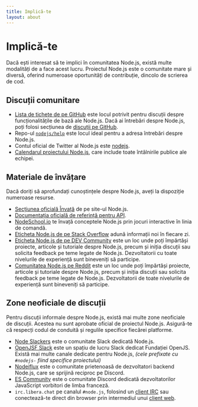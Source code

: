 ```yaml
---
title: Implică-te
layout: about
---
```


# Implică-te

Dacă ești interesat să te implici în comunitatea Node.js, există multe modalități de a face acest lucru. Proiectul Node.js este o comunitate mare și diversă, oferind numeroase oportunități de contribuție, dincolo de scrierea de cod.

## Discuții comunitare

- [Lista de tichete de pe GitHub](https://github.com/nodejs/node/issues) este locul potrivit pentru discuții despre funcționalitățile de bază ale Node.js. Dacă ai întrebări despre Node.js, poți folosi secțiunea de [discuții pe GitHub](https://github.com/orgs/nodejs/discussions).
- Repo-ul [`nodejs/help`](https://github.com/nodejs/help/issues) este locul ideal pentru a adresa întrebări despre Node.js.
- Contul oficial de Twitter al Node.js este [nodejs](https://twitter.com/nodejs).
- [Calendarul proiectului Node.js](https://nodejs.org/calendar), care include toate întâlnirile publice ale echipei.

## Materiale de învățare

Dacă doriți să aprofundați cunoștințele despre Node.js, aveți la dispoziție numeroase resurse.

- [Secțiunea oficială Învață](https://nodejs.org/en/learn/) de pe site-ul Node.js.
- [Documentația oficială de referință pentru API](https://nodejs.org/api/).
- [NodeSchool.io](https://nodeschool.io/) te învață conceptele Node.js prin jocuri interactive în linia de comandă.
- [Eticheta Node.js de pe Stack Overflow](https://stackoverflow.com/questions/tagged/node.js) adună informații noi în fiecare zi.
- [Eticheta Node.js de pe DEV Community](https://dev.to/t/node) este un loc unde poți împărtăși proiecte, articole și tutoriale despre Node.js, precum și iniția discuții sau solicita feedback pe teme legate de Node.js. Dezvoltatorii cu toate nivelurile de experiență sunt bineveniți să participe.
- [Comunitatea Node.js pe Reddit](https://www.reddit.com/r/node) este un loc unde poți împărtăși proiecte, articole și tutoriale despre Node.js, precum și iniția discuții sau solicita feedback pe teme legate de Node.js. Dezvoltatorii de toate nivelurile de experiență sunt bineveniți să participe.

## Zone neoficiale de discuții

Pentru discuții informale despre Node.js, există mai multe zone neoficiale de discuții. Acestea nu sunt aprobate oficial de proiectul Node.js. Asigură-te că respecți codul de conduită și regulile specifice fiecărei platforme.

- [Node Slackers](https://www.nodeslackers.com/) este o comunitate Slack dedicată Node.js.
- [OpenJSF Slack](https://slack-invite.openjsf.org/) este un spațiu de lucru Slack dedicat Fundației OpenJS. Există mai multe canale dedicate pentru Node.js, _(cele prefixate cu `#nodejs-` fiind specifice proiectului)_
- [Nodeiflux](https://discordapp.com/invite/vUsrbjd) este o comunitate prietenoasă de dezvoltatori backend Node.js, care se sprijină reciproc pe Discord.
- [ES Community](https://discord.gg/zJsuc6vvhn) este o comunitate Discord dedicată dezvoltatorilor JavaScript vorbitori de limba franceză.
- `irc.libera.chat` pe canalul `#node.js`, folosind un [client IRC](https://en.wikipedia.org/wiki/Comparison_of_Internet_Relay_Chat_clients) sau conectează-te direct din browser prin intermediul unui [client web](https://kiwiirc.com/nextclient/).
